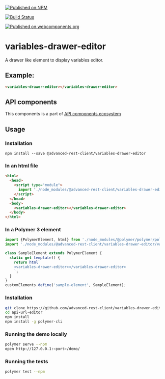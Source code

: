 [![Published on NPM](https://img.shields.io/npm/v/@advanced-rest-client/variables-drawer-editor.svg)](https://www.npmjs.com/package/@advanced-rest-client/variables-drawer-editor)

[![Build Status](https://travis-ci.org/advanced-rest-client/variables-drawer-editor.svg?branch=stage)](https://travis-ci.org/advanced-rest-client/variables-drawer-editor)

[![Published on webcomponents.org](https://img.shields.io/badge/webcomponents.org-published-blue.svg)](https://www.webcomponents.org/element/advanced-rest-client/variables-drawer-editor)


# variables-drawer-editor

A drawer like element to display variables editor.

## Example:

```html
<variables-drawer-editor></variables-drawer-editor>
```

## API components

This components is a part of [API components ecosystem](https://elements.advancedrestclient.com/)

## Usage

### Installation
```
npm install --save @advanced-rest-client/variables-drawer-editor
```

### In an html file

```html
<html>
  <head>
    <script type="module">
      import './node_modules/@advanced-rest-client/variables-drawer-editor/variables-drawer-editor.js';
    </script>
  </head>
  <body>
    <variables-drawer-editor></variables-drawer-editor>
  </body>
</html>
```

### In a Polymer 3 element

```js
import {PolymerElement, html} from './node_modules/@polymer/polymer/polymer-element.js';
import './node_modules/@advanced-rest-client/variables-drawer-editor/variables-drawer-editor.js';

class SampleElement extends PolymerElement {
  static get template() {
    return html`
    <variables-drawer-editor></variables-drawer-editor>
    `;
  }
}
customElements.define('sample-element', SampleElement);
```

### Installation

```sh
git clone https://github.com/advanced-rest-client/variables-drawer-editor
cd api-url-editor
npm install
npm install -g polymer-cli
```

### Running the demo locally

```sh
polymer serve --npm
open http://127.0.0.1:<port>/demo/
```

### Running the tests
```sh
polymer test --npm
```

